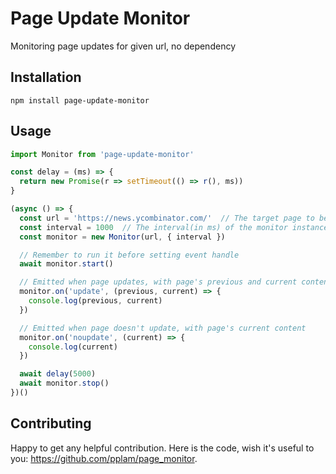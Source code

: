 Page Update Monitor
==========

Monitoring page updates for given url, no dependency

## Installation

  `npm install page-update-monitor`

## Usage

~~~javascript
import Monitor from 'page-update-monitor'

const delay = (ms) => {
  return new Promise(r => setTimeout(() => r(), ms))
}

(async () => {
  const url = 'https://news.ycombinator.com/'  // The target page to be monitored
  const interval = 1000  // The interval(in ms) of the monitor instance to check the target page
  const monitor = new Monitor(url, { interval })

  // Remember to run it before setting event handle
  await monitor.start()

  // Emitted when page updates, with page's previous and current contents
  monitor.on('update', (previous, current) => {
    console.log(previous, current)
  })

  // Emitted when page doesn't update, with page's current content
  monitor.on('noupdate', (current) => {
    console.log(current)
  })

  await delay(5000)
  await monitor.stop()
})()
~~~

## Contributing

  Happy to get any helpful contribution. Here is the code, wish it's useful to you: https://github.com/pplam/page_monitor.
